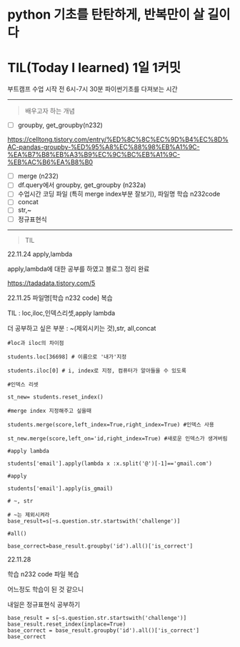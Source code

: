 # python 기초를 탄탄하게, 반복만이 살 길이다 

# TIL(Today I learned) 1일 1커밋 

  부트캠프 수업 시작 전 6시-7시 30분 파이썬기초를 다져보는 시간

----
>배우고자 하는 개념

- [ ]  groupby, get_groupby(n232)

https://celltong.tistory.com/entry/%ED%8C%8C%EC%9D%B4%EC%8D%AC-pandas-groupby-%ED%95%A8%EC%88%98%EB%A1%9C-%EA%B7%B8%EB%A3%B9%EC%9C%BC%EB%A1%9C-%EB%AC%B6%EA%B8%B0

- [ ]  merge (n232)
- [ ]  df.query에서 groupby, get_groupby (n232a)
- [ ]  수업시간 코딩 파일 (특히 merge index부분 잘보기), 파일명 학습 n232code
- [ ]  concat 
- [ ]  str,~
- [ ]  정규표현식

----
>TIL

22.11.24 apply,lambda 

apply,lambda에 대한 공부를 하였고 블로그 정리 완료

https://tadadata.tistory.com/5

22.11.25 파일명[학습 n232 code] 복습

TIL : loc,iloc,인덱스리셋,apply lambda

더 공부하고 싶은 부분 : ~(제외시키는 것),str, all,concat

```
#loc과 iloc의 차이점

students.loc[36698] # 이름으로 '내가'지정

students.iloc[0] # i, index로 지정, 컴퓨터가 알아들을 수 있도록

```

```
#인덱스 리셋

st_new= students.reset_index()

```

```
#merge index 지정해주고 싶을때 

students.merge(score,left_index=True,right_index=True) #인덱스 사용

st_new.merge(score,left_on='id,right_index=True) #새로운 인덱스가 생겨버림

```

```
#apply lambda

students['email'].apply(lambda x :x.split('@')[-1]=='gmail.com')

```

```
#apply

students['email'].apply(is_gmail)
```

```
# ~, str

# ~는 제외시켜라 
base_result=s[~s.question.str.startswith('challenge')]

```

```
#all()

base_correct=base_result.groupby('id').all()['is_correct']

```

22.11.28

학습 n232 code 파일 복습

어느정도 학습이 된 것 같으니

내일은 정규표현식 공부하기

```
base_result = s[~s.question.str.startswith('challenge')] 
base_result.reset_index(inplace=True)
base_correct = base_result.groupby('id').all()['is_correct']
base_correct

```












